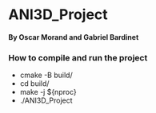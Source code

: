 # ANI3D_Project  
#### By Oscar Morand and Gabriel Bardinet  
  
### How to compile and run the project  
- cmake -B build/
- cd build/
- make -j ${nproc}
- ./ANI3D_Project